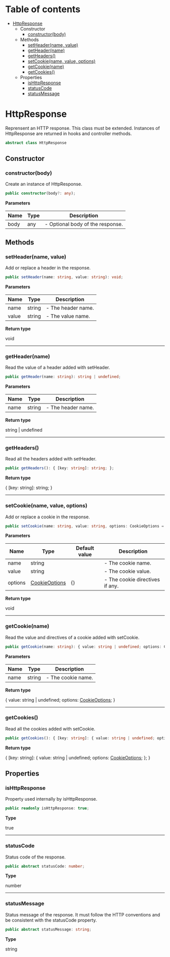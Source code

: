 # Table of contents

* [HttpResponse][ClassDeclaration-6]
    * Constructor
        * [constructor(body)][Constructor-6]
    * Methods
        * [setHeader(name, value)][MethodDeclaration-0]
        * [getHeader(name)][MethodDeclaration-1]
        * [getHeaders()][MethodDeclaration-2]
        * [setCookie(name, value, options)][MethodDeclaration-3]
        * [getCookie(name)][MethodDeclaration-4]
        * [getCookies()][MethodDeclaration-5]
    * Properties
        * [isHttpResponse][PropertyDeclaration-10]
        * [statusCode][PropertyDeclaration-11]
        * [statusMessage][PropertyDeclaration-12]

# HttpResponse

Reprensent an HTTP response. This class must be extended.
Instances of HttpResponse are returned in hooks and controller
methods.

```typescript
abstract class HttpResponse
```
## Constructor

### constructor(body)

Create an instance of HttpResponse.

```typescript
public constructor(body?: any);
```

**Parameters**

| Name | Type | Description                      |
| ---- | ---- | -------------------------------- |
| body | any  | - Optional body of the response. |

## Methods

### setHeader(name, value)

Add or replace a header in the response.

```typescript
public setHeader(name: string, value: string): void;
```

**Parameters**

| Name  | Type   | Description        |
| ----- | ------ | ------------------ |
| name  | string | - The header name. |
| value | string | - The value name.  |

**Return type**

void

----------

### getHeader(name)

Read the value of a header added with setHeader.

```typescript
public getHeader(name: string): string | undefined;
```

**Parameters**

| Name | Type   | Description        |
| ---- | ------ | ------------------ |
| name | string | - The header name. |

**Return type**

string | undefined

----------

### getHeaders()

Read all the headers added with setHeader.

```typescript
public getHeaders(): { [key: string]: string; };
```

**Return type**

{ [key: string]: string; }

----------

### setCookie(name, value, options)

Add or replace a cookie in the response.

```typescript
public setCookie(name: string, value: string, options: CookieOptions = {}): void;
```

**Parameters**

| Name    | Type                                    | Default value | Description                     |
| ------- | --------------------------------------- | ------------- | ------------------------------- |
| name    | string                                  |               | - The cookie name.              |
| value   | string                                  |               | - The cookie value.             |
| options | [CookieOptions][InterfaceDeclaration-2] | {}            | - The cookie directives if any. |

**Return type**

void

----------

### getCookie(name)

Read the value and directives of a cookie added with setCookie.

```typescript
public getCookie(name: string): { value: string | undefined; options: CookieOptions; };
```

**Parameters**

| Name | Type   | Description        |
| ---- | ------ | ------------------ |
| name | string | - The cookie name. |

**Return type**

{ value: string | undefined; options: [CookieOptions][InterfaceDeclaration-2]; }

----------

### getCookies()

Read all the cookies added with setCookie.

```typescript
public getCookies(): { [key: string]: { value: string | undefined; options: CookieOptions; }; };
```

**Return type**

{ [key: string]: { value: string | undefined; options: [CookieOptions][InterfaceDeclaration-2]; }; }

## Properties

### isHttpResponse

Property used internally by isHttpResponse.

```typescript
public readonly isHttpResponse: true;
```

**Type**

true

----------

### statusCode

Status code of the response.

```typescript
public abstract statusCode: number;
```

**Type**

number

----------

### statusMessage

Status message of the response. It must follow the HTTP conventions
and be consistent with the statusCode property.

```typescript
public abstract statusMessage: string;
```

**Type**

string

[ClassDeclaration-6]: httpresponse.md#httpresponse
[Constructor-6]: httpresponse.md#constructorbody
[MethodDeclaration-0]: httpresponse.md#setheadername-value
[MethodDeclaration-1]: httpresponse.md#getheadername
[MethodDeclaration-2]: httpresponse.md#getheaders
[MethodDeclaration-3]: httpresponse.md#setcookiename-value-options
[InterfaceDeclaration-2]: ../index.md#cookieoptions
[MethodDeclaration-4]: httpresponse.md#getcookiename
[InterfaceDeclaration-2]: ../index.md#cookieoptions
[MethodDeclaration-5]: httpresponse.md#getcookies
[InterfaceDeclaration-2]: ../index.md#cookieoptions
[PropertyDeclaration-10]: httpresponse.md#ishttpresponse
[PropertyDeclaration-11]: httpresponse.md#statuscode
[PropertyDeclaration-12]: httpresponse.md#statusmessage